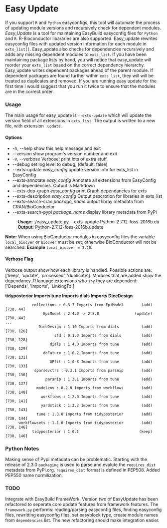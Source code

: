 # Easy Update
If you support `R` and `Python` easyconfigs, this tool will automate the process of updating
module versions and recursively check for dependent modules. *Easy_Update* is a tool for maintaining EasyBuild
easyconfig files for `Python` and `R`. R-Bioconductor libararies are also supported. Easy_update rewrites easyconfig
files with updated version information for each module in `exts_list[]`. Easy_update also checks
for dependencies recursively and adds any missing dependent modules to `exts_list`.  If you have
been maintaining package lists by hand, you will notice that easy_update will reorder your 
`exts_list` based on the correct dependency hierarchy.
Easy_update writes dependent packages ahead of the parent module.  If dependent
packages are found further within `exts_list`, they will will be treated as 
duplicates and removed.  If you are running easy update for the first time I would 
suggest that you run it twice to ensure that the modules are in the correct order. 

### Usage

The main usage for easy_update is `--exts-update` which will update the version field of all extensions
in `exts_list`. The output is written to a new file, with extension `.update`.
 
#### Options
  *  -h, --help          show this help message and exit
  *  --version           show program's version number and exit
  *  -v, --verbose       Verbose; print lots of extra stuff
  *  --debug             set log level to debug, (default: false)
  *  --exts-update *easy_config*  update version info for exts_list in EasyConfig
  *  --exts-annotate *easy_config* Annotate all extensions from EasyConfig and dependencies. Output is Markdown
  *  --exts-dep-graph *easy_config* print Graph dependancies for exts
  *  --exts-description *easy_config* Output descrption for libraries in exts_list
  *  --exts-search-cran *package_name* output libray metadata from CRAN/BioConductor
  *  --exts-search-pypi *package_name* display library metadata from PyPi


<dl>
  <dd><b>Usage:</b> ./easy_update.py --exts-update Python-2.7.12-foss-2016b.eb</dd>
  <dd><b>Output:</b> Python-2.7.12-foss-2016b.update</dd>
</dl>

**Note:** When using BioConductor modules in easyconfig files the variable `local_biocver` or `biocver` must be set, otherwise
BioConductor will not be searched. **Example** ``local_biocver = 3.20``.

#### Verbose Flag

Verbose output show how each library is handled. Possible actions are: ['keep', 'update', 'processed', 'duplicate']. Modules that are added show the dependancy. R lanuage extensions who `shy` they are dependent: ['Depends', 'Imports', 'LinkingTo']

**tidyposterior Imports tune Imports dials Imports DiceDesign**

```
            collections : 0.3.7 Imports from EpiModel        (add) [730, 44]
                 EpiModel : 2.4.0 -> 2.5.0                (update) [730, 44]
...
               DiceDesign : 1.10 Imports from dials          (add) [730, 126]
                      sfd : 0.1.0 Imports from dials         (add) [730, 128]
                    dials : 1.4.0 Imports from tune          (add) [730, 129]
                 doFuture : 1.0.2 Imports from tune          (add) [730, 131]
                    GPfit : 1.0-8 Imports from tune          (add) [730, 133]
             sparsevctrs : 0.3.1 Imports from parsnip        (add) [730, 136]
                  parsnip : 1.3.1 Imports from tune          (add) [730, 137]
              modelenv : 0.2.0 Imports from workflows        (add) [730, 140]
                workflows : 1.2.0 Imports from tune          (add) [730, 141]
                yardstick : 1.3.2 Imports from tune          (add) [730, 143]
              tune : 1.3.0 Imports from tidyposterior        (add) [730, 144]
      workflowsets : 1.1.0 Imports from tidyposterior        (add) [730, 146]
            tidyposterior : 1.0.1                           (keep) [730, 146]
```

### Python Notes
Making sense of Pypi metadata can be problematic. 
Starting with the release of 2.3.0 `packaging` is used to parse and evalute the
`requires_dist` metadata from PyPi.org. `requires_dist` format is defined in PEP508.
Added PEP550 name normilization.

### TODO
Integrate with EasyBuild FrameWork. Version two of EasyUpdate has been refactored to 
seperate core update features from framework features. The `framework.py` performs: reading/parsing
easyconfig files, finding easyconfig files, rewritting easyconfig files, set easyblock type, create
module names from `dependencies` list. The new refactoring should 
make integration easier.
